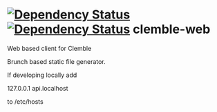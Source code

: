 [![Dependency Status](https://www.versioneye.com/user/projects/53ea6ab68b6db5188b0001c8/badge.svg?style=flat)](https://www.versioneye.com/user/projects/53ea6ab68b6db5188b0001c8) [![Dependency Status](https://www.versioneye.com/user/projects/53ea6ab48b6db5188b0001bd/badge.svg?style=flat)](https://www.versioneye.com/user/projects/53ea6ab48b6db5188b0001bd)
clemble-web
===========
Web based client for Clemble

Brunch based static file generator.



If developing locally add

127.0.0.1       api.localhost

to /etc/hosts



